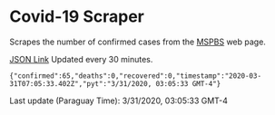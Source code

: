 # Covid-19 Scraper

Scrapes the number of confirmed cases from the [MSPBS](https://www.mspbs.gov.py/covid-19.php) web page.

[JSON Link](https://jmayalag.github.io/covid19-scrape/cases.json)
Updated every 30 minutes.
```
{"confirmed":65,"deaths":0,"recovered":0,"timestamp":"2020-03-31T07:05:33.402Z","pyt":"3/31/2020, 03:05:33 GMT-4"}
```
Last update (Paraguay Time): 3/31/2020, 03:05:33 GMT-4
